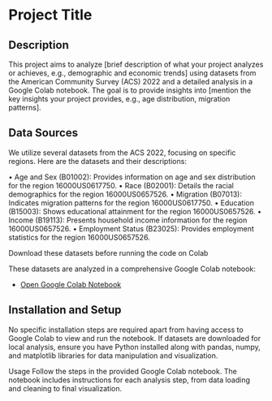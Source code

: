 # Project Title

## Description

This project aims to analyze [brief description of what your project analyzes or achieves, e.g., demographic and economic trends] using datasets from the American Community Survey (ACS) 2022 and a detailed analysis in a Google Colab notebook. The goal is to provide insights into [mention the key insights your project provides, e.g., age distribution, migration patterns].

## Data Sources

We utilize several datasets from the ACS 2022, focusing on specific regions. Here are the datasets and their descriptions:

•	Age and Sex (B01002): Provides information on age and sex distribution for the region 16000US0617750. 
•	Race (B02001): Details the racial demographics for the region 16000US0657526.
•	Migration (B07013): Indicates migration patterns for the region 16000US0617750.
•	Education (B15003): Shows educational attainment for the region 16000US0657526.
•	Income (B19113): Presents household income information for the region 16000US0657526.
•	Employment Status (B23025): Provides employment statistics for the region 16000US0657526.

Download these datasets before running the code on Colab

These datasets are analyzed in a comprehensive Google Colab notebook:
- [Open Google Colab Notebook](https://colab.research.google.com/drive/1Krc_Sd1U78A0pqt_htZ4EMlCNAanQNMz?usp=sharing)

## Installation and Setup

No specific installation steps are required apart from having access to Google Colab to view and run the notebook. If datasets are downloaded for local analysis, ensure you have Python installed along with pandas, numpy, and matplotlib libraries for data manipulation and visualization.

Usage
Follow the steps in the provided Google Colab notebook. The notebook includes instructions for each analysis step, from data loading and cleaning to final visualization.
